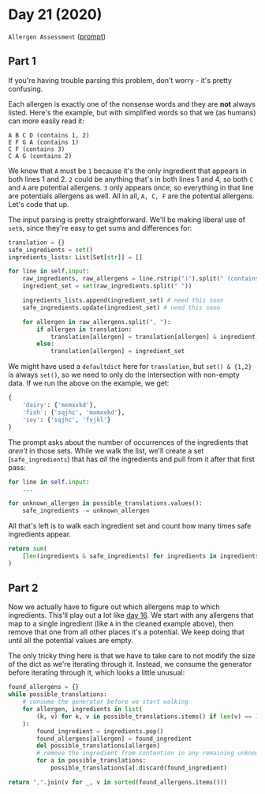 # Day 21 (2020)

`Allergen Assessment` ([prompt](https://adventofcode.com/2020/day/21))

## Part 1

If you're having trouble parsing this problem, don't worry - it's pretty confusing.

Each allergen is exactly one of the nonsense words and they are **not** always listed. Here's the example, but with simplified words so that we (as humans) can more easily read it:

```
A B C D (contains 1, 2)
E F G A (contains 1)
C F (contains 3)
C A G (contains 2)
```

We know that `A` must be `1` because it's the only ingredient that appears in both lines 1 and 2. `2` could be anything that's in both lines 1 and 4, so both `C` and `A` are potential allergens. `3` only appears once, so everything in that line are potentials allergens as well. All in all, `A, C, F` are the potential allergens. Let's code that up.

The input parsing is pretty straightforward. We'll be making liberal use of `set`s, since they're easy to get sums and differences for:

```py
translation = {}
safe_ingredients = set()
ingredients_lists: List[Set[str]] = []

for line in self.input:
    raw_ingredients, raw_allergens = line.rstrip(")").split(" (contains ")
    ingredient_set = set(raw_ingredients.split(" "))

    ingredients_lists.append(ingredient_set) # need this soon
    safe_ingredients.update(ingredient_set) # need this soon

    for allergen in raw_allergens.split(", "):
        if allergen in translation:
            translation[allergen] = translation[allergen] & ingredient_set
        else:
            translation[allergen] = ingredient_set
```

We might have used a `defaultdict` here for `translation`, but `set() & {1,2}` is always `set()`, so we need to only do the intersection with non-empty data. If we run the above on the example, we get:

```py
{
    'dairy': {'mxmxvkd'},
    'fish': {'sqjhc', 'mxmxvkd'},
    'soy': {'sqjhc', 'fvjkl'}
}
```

The prompt asks about the number of occurrences of the ingredients that _aren't_ in those sets. While we walk the list, we'll create a set (`safe_ingredients`) that has _all_ the ingredients and pull from it after that first pass:

```py
for line in self.input:
    ...

for unknown_allergen in possible_translations.values():
    safe_ingredients -= unknown_allergen
```

All that's left is to walk each ingredient set and count how many times safe ingredients appear.

```py
return sum(
    [len(ingredients & safe_ingredients) for ingredients in ingredients_lists]
)
```

## Part 2

Now we actually have to figure out which allergens map to which ingredients. This'll play out a lot like [day 16](https://github.com/xavdid/advent-of-code/tree/main/solutions/2020/day_16#part-2). We start with any allergens that map to a single ingredient (like `A` in the cleaned example above), then remove that one from all other places it's a potential. We keep doing that until all the potential values are empty.

The only tricky thing here is that we have to take care to not modify the size of the dict as we're iterating through it. Instead, we consume the generator before iterating through it, which looks a little unusual:

```py
found_allergens = {}
while possible_translations:
    # consume the generator before we start walking
    for allergen, ingredients in list(
        (k, v) for k, v in possible_translations.items() if len(v) == 1
    ):
        found_ingredient = ingredients.pop()
        found_allergens[allergen] = found_ingredient
        del possible_translations[allergen]
        # remove the ingredient from contention in any remaining unknowns
        for a in possible_translations:
            possible_translations[a].discard(found_ingredient)

return ",".join(v for _, v in sorted(found_allergens.items()))
```
